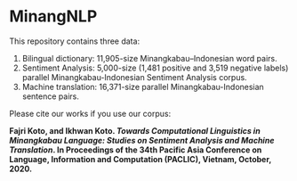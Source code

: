 # MinangNLP

This repository contains three data:
1. Bilingual dictionary: 11,905-size Minangkabau–Indonesian word pairs.
2. Sentiment Analysis: 5,000-size (1,481 positive and 3,519 negative labels) parallel Minangkabau-Indonesian Sentiment Analysis corpus.
3. Machine translation: 16,371-size parallel Minangkabau-Indonesian sentence pairs.

Please cite our works if you use our corpus:

 **Fajri Koto, and Ikhwan Koto. _Towards Computational Linguistics in Minangkabau Language: Studies on Sentiment Analysis and Machine Translation_.  In Proceedings of the 34th Pacific Asia Conference on Language, Information and Computation (PACLIC), Vietnam, October, 2020.**
